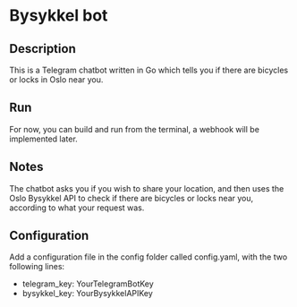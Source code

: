# Bysykkel bot

## Description

This is a Telegram chatbot written in Go which tells you if there are bicycles or locks in Oslo near you.

## Run

For now, you can build and run from the terminal, a webhook will be implemented later.

## Notes

The chatbot asks you if you wish to share your location, and then uses the Oslo Bysykkel API to check if there are bicycles or locks near you, according to what your request was.

## Configuration

Add a configuration file in the config folder called config.yaml, with the two following lines:
- telegram_key: YourTelegramBotKey
- bysykkel_key: YourBysykkelAPIKey